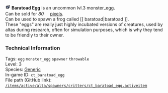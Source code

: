 ![ ](https://raw.githubusercontent.com/Ceterai/Enternia/main/items/active/alta/spawners/critters/ct_baratoad_egg.png) **Baratoad Egg** is an uncommon lvl.3 monster_egg.  
Can be sold for *80* <img src="https://starbounder.org/mediawiki/images/2/21/Pixel.png" width="12" height="16"/> [pixels](https://starbounder.org/Pixel).  
Can be used to spawn a frog called [[ baratoad|baratoad ]].  
These "eggs" are really just highly incubated versions of creatures, used by altas during research, often for simulation purposes, which is why they tend to be friendly to their owner.

### Technical Information

Tags: `egg` `monster_egg` `spawner` `throwable`  
Level: 3  
Species: [Generic](https://starbounder.org/Perfectly_Generic_Item)  
In-game ID: `ct_baratoad_egg`  
File path (GitHub link): [`/items/active/alta/spawners/critters/ct_baratoad_egg.activeitem`](https://github.com/Ceterai/Enternia/blob/main/items/active/alta/spawners/critters/ct_baratoad_egg.activeitem)
